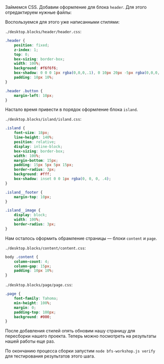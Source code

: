 Займемся CSS. Добавим оформление для блока `header`. Для этого отредактируем нужные файлы:

Воспользуемся для этого уже написанными стилями:

`./desktop.blocks/header/header.css`:

```css
.header {
    position: fixed;
    z-index: 1;
    top: 0;
    box-sizing: border-box;
    width: 100%;
    background: #f6f6f6;
    box-shadow: 0 0 0 1px rgba(0,0,0,.1), 0 10px 20px -5px rgba(0,0,0,.4);
    padding: 10px 10%;
}

.header .button {
    margin-left: 10px;
}
```

Настало время привести в порядок оформление блока `island`.

`./desktop.blocks/island/island.css`:

```css
.island {
    font-size: 18px;
    line-height: 140%;
    position: relative;
    display: inline-block;
    box-sizing: border-box;
    width: 100%;
    margin-bottom: 15px;
    padding: 15px 5px 5px 15px;
    border-radius: 3px;
    background: #fff;
    box-shadow: inset 0 0 1px rgba(0, 0, 0, .4);
}

.island__footer {
    margin-top: 10px;
}

.island__image {
    display: block;
    width: 100%;
    border-radius: 3px;
}
```

Нам осталось оформить обрамление страницы — блоки `content` и `page`.

`./desktop.blocks/content/content.css`:

```css
body .content {
    column-count: 4;
    column-gap: 15px;
    padding: 10px 10%;
}
```
`./desktop.blocks/page/page.css`:

```css
.page {
    font-family: Tahoma;
    min-height: 100%;
    margin: 0;
    padding-top: 100px;
    background: #000;
}
```

После добавления стилей опять обновим нашу страницу для пересборки нашего проекта. Теперь можно посмотреть на результаты нашей работы еще раз.

По окончанию процесса сборки запустим `node bfs-workshop.js verify` для тестирования результатов этого шага.
